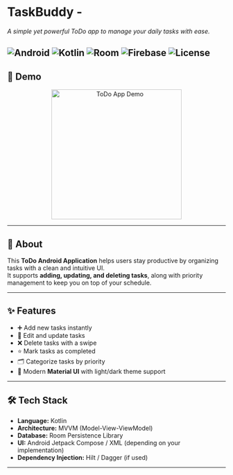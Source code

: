 #  TaskBuddy - 
*A simple yet powerful ToDo app to manage your daily tasks with ease.*

![Android](https://img.shields.io/badge/App-Android-green?logo=android)
![Kotlin](https://img.shields.io/badge/Code-Kotlin-purple?logo=kotlin)
![Room](https://img.shields.io/badge/Database-Room-orange?logo=sqlite)
![Firebase](https://img.shields.io/badge/Backend-Firebase-yellow?logo=firebase)
![License](https://img.shields.io/badge/License-MIT-blue)
---

## 📸 Demo
<p align="center">
  <img src="screenshots/todo_demo.gif" alt="ToDo App Demo" width="300"/>
</p>

---

## 🚀 About
This **ToDo Android Application** helps users stay productive by organizing tasks with a clean and intuitive UI.  
It supports **adding, updating, and deleting tasks**, along with priority management to keep you on top of your schedule.  

---

## ✨ Features
- ➕ Add new tasks instantly  
- 📝 Edit and update tasks  
- ❌ Delete tasks with a swipe  
- ⭐ Mark tasks as completed  
- 🗂️ Categorize tasks by priority  
- 🌙 Modern **Material UI** with light/dark theme support  

---

## 🛠 Tech Stack
- **Language:** Kotlin  
- **Architecture:** MVVM (Model-View-ViewModel)  
- **Database:** Room Persistence Library  
- **UI:** Android Jetpack Compose / XML (depending on your implementation)  
- **Dependency Injection:** Hilt / Dagger (if used)  

---


